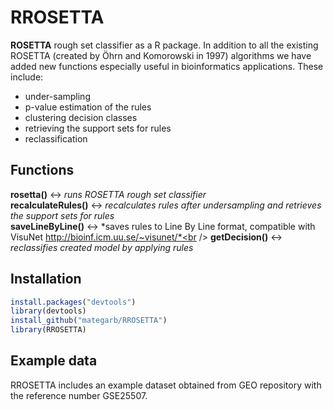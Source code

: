<!--
  Title: RROSETTA
  Description: ROSETTA rough set classifier as a R package.
  Author: Mateusz Garbulowski

  -->
<meta name='keywords' content='rosetta, rough sets, classification'>

# RROSETTA

**ROSETTA** rough set classifier as a R package. In addition to all the existing ROSETTA (created by Öhrn and Komorowski in 1997) algorithms we have added new functions especially useful in bioinformatics applications. 
These include: 
* under-sampling
* p-value estimation of the rules
* clustering decision classes
* retrieving the support sets for rules
* reclassification

## Functions
**rosetta()** <-> *runs ROSETTA rough set classifier*<br />
**recalculateRules()** <-> *recalculates rules after undersampling and retrieves the support sets for rules*<br />
**saveLineByLine()** <-> *saves rules to Line By Line format, compatible with VisuNet http://bioinf.icm.uu.se/~visunet/*<br />
**getDecision()** <-> *reclassifies created model by applying rules*<br />

## Installation
```R
install.packages("devtools")
library(devtools)
install_github("mategarb/RROSETTA")
library(RROSETTA)
```

## Example data
RROSETTA includes an example dataset obtained from GEO repository with the reference number GSE25507.
